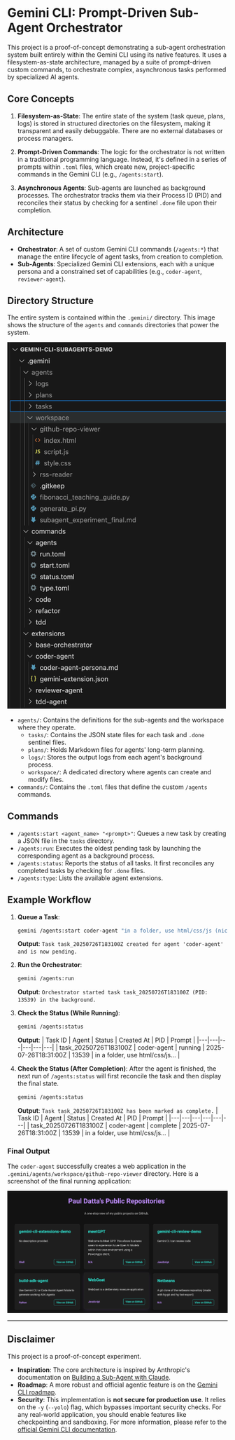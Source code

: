 # Gemini CLI: Prompt-Driven Sub-Agent Orchestrator

This project is a proof-of-concept demonstrating a sub-agent orchestration system built entirely within the Gemini CLI using its native features. It uses a filesystem-as-state architecture, managed by a suite of prompt-driven custom commands, to orchestrate complex, asynchronous tasks performed by specialized AI agents.

## Core Concepts

1.  **Filesystem-as-State**: The entire state of the system (task queue, plans, logs) is stored in structured directories on the filesystem, making it transparent and easily debuggable. There are no external databases or process managers.

2.  **Prompt-Driven Commands**: The logic for the orchestrator is not written in a traditional programming language. Instead, it's defined in a series of prompts within `.toml` files, which create new, project-specific commands in the Gemini CLI (e.g., `/agents:start`).

3.  **Asynchronous Agents**: Sub-agents are launched as background processes. The orchestrator tracks them via their Process ID (PID) and reconciles their status by checking for a sentinel `.done` file upon their completion.

## Architecture

-   **Orchestrator**: A set of custom Gemini CLI commands (`/agents:*`) that manage the entire lifecycle of agent tasks, from creation to completion.
-   **Sub-Agents**: Specialized Gemini CLI extensions, each with a unique persona and a constrained set of capabilities (e.g., `coder-agent`, `reviewer-agent`).

## Directory Structure

The entire system is contained within the `.gemini/` directory. This image shows the structure of the `agents` and `commands` directories that power the system.

<img src="media/project-folder-structure.png" alt="Project Folder Structure" width="500"/>

-   `agents/`: Contains the definitions for the sub-agents and the workspace where they operate.
    -   `tasks/`: Contains the JSON state files for each task and `.done` sentinel files.
    -   `plans/`: Holds Markdown files for agents' long-term planning.
    -   `logs/`: Stores the output logs from each agent's background process.
    -   `workspace/`: A dedicated directory where agents can create and modify files.
-   `commands/`: Contains the `.toml` files that define the custom `/agents` commands.

## Commands

-   `/agents:start <agent_name> "<prompt>"`: Queues a new task by creating a JSON file in the `tasks` directory.
-   `/agents:run`: Executes the oldest pending task by launching the corresponding agent as a background process.
-   `/agents:status`: Reports the status of all tasks. It first reconciles any completed tasks by checking for `.done` files.
-   `/agents:type`: Lists the available agent extensions.

## Example Workflow

1.  **Queue a Task**:
    ```bash
    gemini /agents:start coder-agent "in a folder, use html/css/js (nicely designed) to build an app that looks at github.com/pauldatta and is a one-stop view of the repos and what they have been built for (public repos)"
    ```
    **Output**: `Task task_20250726T183100Z created for agent 'coder-agent' and is now pending.`

2.  **Run the Orchestrator**:
    ```bash
    gemini /agents:run
    ```
    **Output**: `Orchestrator started task task_20250726T183100Z (PID: 13539) in the background.`

3.  **Check the Status (While Running)**:
    ```bash
    gemini /agents:status
    ```
    **Output**:
    | Task ID | Agent | Status | Created At | PID | Prompt |
    |---|---|---|---|---|---|
    | task_20250726T183100Z | coder-agent | running | 2025-07-26T18:31:00Z | 13539 | in a folder, use html/css/js... |

4.  **Check the Status (After Completion)**:
    After the agent is finished, the next run of `/agents:status` will first reconcile the task and then display the final state.
    ```bash
    gemini /agents:status
    ```
    **Output**:
    `Task task_20250726T183100Z has been marked as complete.`
    | Task ID | Agent | Status | Created At | PID | Prompt |
    |---|---|---|---|---|---|
    | task_20250726T183100Z | coder-agent | complete | 2025-07-26T18:31:00Z | 13539 | in a folder, use html/css/js... |

### Final Output

The `coder-agent` successfully creates a web application in the `.gemini/agents/workspace/github-repo-viewer` directory. Here is a screenshot of the final running application:

![GitHub Repo Viewer Screenshot](media/github-repo-viewer.png)

---

## Disclaimer

This project is a proof-of-concept experiment.

-   **Inspiration**: The core architecture is inspired by Anthropic's documentation on [Building a Sub-Agent with Claude](https://docs.anthropic.com/en/docs/claude-code/sub-agents).
-   **Roadmap**: A more robust and official agentic feature is on the [Gemini CLI roadmap](https://github.com/google-gemini/gemini-cli/issues/4168).
-   **Security**: This implementation is **not secure for production use**. It relies on the `-y` (`--yolo`) flag, which bypasses important security checks. For any real-world application, you should enable features like checkpointing and sandboxing. For more information, please refer to the [official Gemini CLI documentation](https://github.com/google-gemini/gemini-cli/blob/main/docs/cli/commands.md).